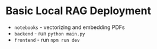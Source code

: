 # Basic Local RAG Deployment

- `notebooks` - vectorizing and embedding PDFs
- `backend` - run `python main.py`
- `frontend` - run `npm run dev`